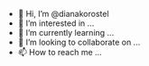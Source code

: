- 👋 Hi, I’m @dianakorostel
- 👀 I’m interested in ...
- 🌱 I’m currently learning ...
- 💞️ I’m looking to collaborate on ...
- 📫 How to reach me ...

<!---
dianakorostel/dianakorostel is a ✨ special ✨ repository because its `README.md` (this file) appears on your GitHub profile.
You can click the Preview link to take a look at your changes.
--->
